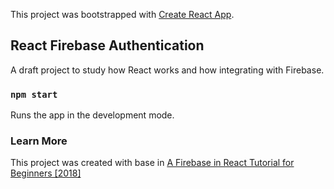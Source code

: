 This project was bootstrapped with [Create React App](https://github.com/facebook/create-react-app).

## React Firebase Authentication

A draft project to study how React works and how integrating with Firebase.

### `npm start`

Runs the app in the development mode.

### Learn More

This project was created with base in [A Firebase in React Tutorial for Beginners [2018]](https://www.robinwieruch.de/complete-firebase-authentication-react-tutorial/)